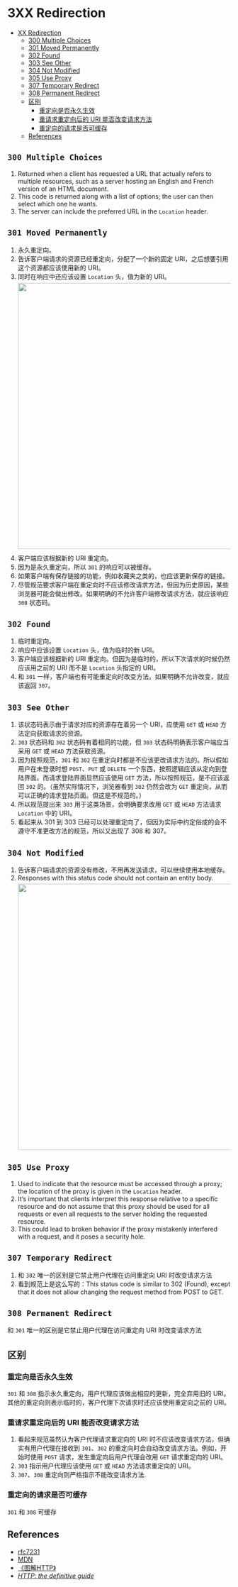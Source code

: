 # 3XX Redirection


<!-- TOC -->

- [XX Redirection](#xx-redirection)
    - [300 Multiple Choices](#300-multiple-choices)
    - [301 Moved Permanently](#301-moved-permanently)
    - [302 Found](#302-found)
    - [303 See Other](#303-see-other)
    - [304 Not Modified](#304-not-modified)
    - [305 Use Proxy](#305-use-proxy)
    - [307 Temporary Redirect](#307-temporary-redirect)
    - [308 Permanent Redirect](#308-permanent-redirect)
    - [区别](#%E5%8C%BA%E5%88%AB)
        - [重定向是否永久生效](#%E9%87%8D%E5%AE%9A%E5%90%91%E6%98%AF%E5%90%A6%E6%B0%B8%E4%B9%85%E7%94%9F%E6%95%88)
        - [重请求重定向后的 URI 能否改变请求方法](#%E9%87%8D%E8%AF%B7%E6%B1%82%E9%87%8D%E5%AE%9A%E5%90%91%E5%90%8E%E7%9A%84-uri-%E8%83%BD%E5%90%A6%E6%94%B9%E5%8F%98%E8%AF%B7%E6%B1%82%E6%96%B9%E6%B3%95)
        - [重定向的请求是否可缓存](#%E9%87%8D%E5%AE%9A%E5%90%91%E7%9A%84%E8%AF%B7%E6%B1%82%E6%98%AF%E5%90%A6%E5%8F%AF%E7%BC%93%E5%AD%98)
    - [References](#references)

<!-- /TOC -->


## `300 Multiple Choices` 
1. Returned when a client has requested a URL that actually refers to multiple resources, such as a server hosting an English and French version of an HTML document. 
2. This code is returned along with a list of options; the user can then select which one he wants. 
3. The server can include the preferred URL in the `Location` header.


## `301 Moved Permanently`
1. 永久重定向。
2. 告诉客户端请求的资源已经重定向，分配了一个新的固定 URI，之后想要引用这个资源都应该使用新的 URI。
3. 同时在响应中还应该设置 `Location` 头，值为新的 URI。
    <img src="../images/09.png" width="600" style="display: block; margin: 5px 0 10px 0;" />
4. 客户端应该根据新的 URI 重定向。
5. 因为是永久重定向，所以 `301` 的响应可以被缓存。
6. 如果客户端有保存链接的功能，例如收藏夹之类的，也应该更新保存的链接。
7. 尽管规范要求客户端在重定向时不应该修改请求方法，但因为历史原因，某些浏览器可能会做出修改。如果明确的不允许客户端修改请求方法，就应该响应 `308` 状态码。


## `302 Found`
1. 临时重定向。
2. 响应中应该设置 `Location` 头，值为临时的新 URI。
3. 客户端应该根据新的 URI 重定向。但因为是临时的，所以下次请求的时候仍然应该用之前的 URI 而不是 `Location` 头指定的 URI。
4. 和 `301` 一样，客户端也有可能重定向时改变方法。如果明确不允许改变，就应该返回 `307`。


## `303 See Other`
1. 该状态码表示由于请求对应的资源存在着另一个 URI，应使用 `GET` 或 `HEAD` 方法定向获取请求的资源。
2. `303` 状态码和 `302` 状态码有着相同的功能，但 `303` 状态码明确表示客户端应当采用 `GET` 或 `HEAD` 方法获取资源。
3. 因为按照规范，`301` 和 `302` 在重定向时都是不应该更改请求方法的。所以假如用户在未登录时想 `POST`、`PUT` 或 `DELETE` 一个东西，按照逻辑应该从定向到登陆界面。而请求登陆界面显然应该使用 `GET` 方法，所以按照规范，是不应该返回 `302` 的。（虽然实际情况下，浏览器看到 `302` 仍然会改为 `GET` 重定向，从而可以正确的请求登陆页面。但这是不规范的。）
4. 所以规范提出来 `303` 用于这类场景，会明确要求改用 `GET` 或 `HEAD` 方法请求 `Location` 中的 URI。
5. 看起来从 301 到 303 已经可以处理重定向了，但因为实际中约定俗成的会不遵守不准更改方法的规范，所以又出现了 308 和 307。


## `304 Not Modified`
1. 告诉客户端请求的资源没有修改，不用再发送请求，可以继续使用本地缓存。
2. Responses with this status code should not contain an entity body.
    <img src="../images/10.png" width="600" style="display: block; margin: 5px 0 10px 0;" />


## `305 Use Proxy` 
1. Used to indicate that the resource must be accessed through a proxy; the location of the proxy is given in the `Location` header. 
2. It’s important that clients interpret this response relative to a specific resource and do not assume that this proxy should be used for all requests or even all requests to the server holding the requested resource. 
3. This could lead to broken behavior if the proxy mistakenly interfered with a request, and it poses a security hole.


## `307 Temporary Redirect`
1. 和 `302` 唯一的区别是它禁止用户代理在访问重定向 URI 时改变请求方法
2. 看到规范上是这么写的：This status code is similar to 302 (Found), except that it does not allow changing the request method from POST to GET.


## `308 Permanent Redirect`
和 `301` 唯一的区别是它禁止用户代理在访问重定向 URI 时改变请求方法


## 区别
### 重定向是否永久生效
`301` 和 `308` 指示永久重定向，用户代理应该做出相应的更新，完全弃用旧的 URI。其他的重定向则表示临时的，客户代理下次请求时还应该使用重定向之前的 URI。

### 重请求重定向后的 URI 能否改变请求方法
1. 看起来规范虽然认为客户代理请求重定向的 URI 时不应该改变请求方法，但确实有用户代理在接收到 `301`、`302` 的重定向时会自动改变请求方法。例如，开始时使用 `POST` 请求，发生重定向后用户代理会改用 `GET` 请求重定向的 URI。
2. `303` 指示用户代理应该使用 `GET` 或 `HEAD` 方法请求重定向的 URI。
3. `307`、`308` 重定向则严格指示不能改变请求方法.

### 重定向的请求是否可缓存
`301` 和 `308` 可缓存


## References
* [rfc7231](https://tools.ietf.org/html/rfc7231)
* [MDN](https://developer.mozilla.org/en-US/docs/Web/HTTP/Status)
* [《图解HTTP》](http://www.ituring.com.cn/book/1229)
* [*HTTP: the definitive guide*](https://book.douban.com/subject/1440226/)
